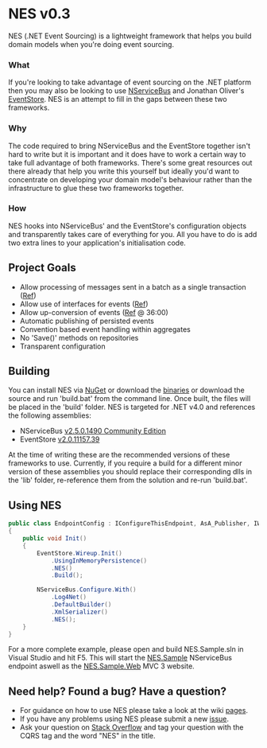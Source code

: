 NES v0.3
======================================================================

NES (.NET Event Sourcing) is a lightweight framework that helps you build domain models when you're doing event sourcing.

### What
If you're looking to take advantage of event sourcing on the .NET platform then you may also be looking to use [NServiceBus](http://www.nservicebus.com) and Jonathan Oliver's [EventStore](https://github.com/joliver/eventstore). NES is an attempt to fill in the gaps between these two frameworks.

### Why
The code required to bring NServiceBus and the EventStore together isn't hard to write but it is important and it does have to work a certain way to take full advantage of both frameworks. There's some great resources out there already that help you write this yourself but ideally you'd want to concentrate on developing your domain model's behaviour rather than the infrastructure to glue these two frameworks together.

### How
NES hooks into NServiceBus' and the EventStore's configuration objects and transparently takes care of everything for you. All you have to do is add two extra lines to your application's initialisation code.

## Project Goals
* Allow processing of messages sent in a batch as a single transaction ([Ref](http://www.udidahan.com/2008/03/30/nservicebus-explanations-3/))
* Allow use of interfaces for events ([Ref](http://www.nservicebus.com/MessagesAsInterfaces.aspx))
* Allow up-conversion of events ([Ref](http://distributedpodcast.com/2011/episode-5-cqrs-eventstore-best-frameworklibrary-ever) @ 36:00)
* Automatic publishing of persisted events
* Convention based event handling within aggregates
* No 'Save()' methods on repositories
* Transparent configuration

## Building
You can install NES via [NuGet](http://nuget.org/List/Packages/NES) or download the [binaries](http://github.com/elliotritchie/NES/downloads) or download the source and run 'build.bat' from the command line. Once built, the files will be placed in the 'build' folder. NES is targeted for .NET v4.0 and references the following assemblies:

* NServiceBus [v2.5.0.1490 Community Edition](http://nservicebus.com/downloads/Community.NServiceBus.2.5.0.1490.zip)
* EventStore [v2.0.11157.39](https://github.com/downloads/joliver/EventStore/EventStore-2.0.11157.39-net40.zip)

At the time of writing these are the recommended versions of these frameworks to use. Currently, if you require a build for a different minor version of these assemblies you should replace their corresponding dlls in the 'lib' folder, re-reference them from the solution and re-run 'build.bat'.

## Using NES

```c#
public class EndpointConfig : IConfigureThisEndpoint, AsA_Publisher, IWantCustomInitialization
{
	public void Init()
	{
		EventStore.Wireup.Init()
			.UsingInMemoryPersistence()
			.NES()
			.Build();

		NServiceBus.Configure.With()
			.Log4Net()
			.DefaultBuilder()
			.XmlSerializer()
			.NES();
	}
}
```

For a more complete example, please open and build NES.Sample.sln in Visual Studio and hit F5. This will start the [NES.Sample](https://github.com/elliotritchie/NES/tree/master/sample/NES.Sample) NServiceBus endpoint aswell as the [NES.Sample.Web](https://github.com/elliotritchie/NES/tree/master/sample/NES.Sample.Web) MVC 3 website.

## Need help? Found a bug? Have a question?

* For guidance on how to use NES please take a look at the wiki [pages](http://github.com/elliotritchie/NES/wiki/_pages).
* If you have any problems using NES please submit a new [issue](https://github.com/elliotritchie/NES/issues).
* Ask your question on [Stack Overflow](http://stackoverflow.com) and tag your question with the CQRS tag and the word "NES" in the title.